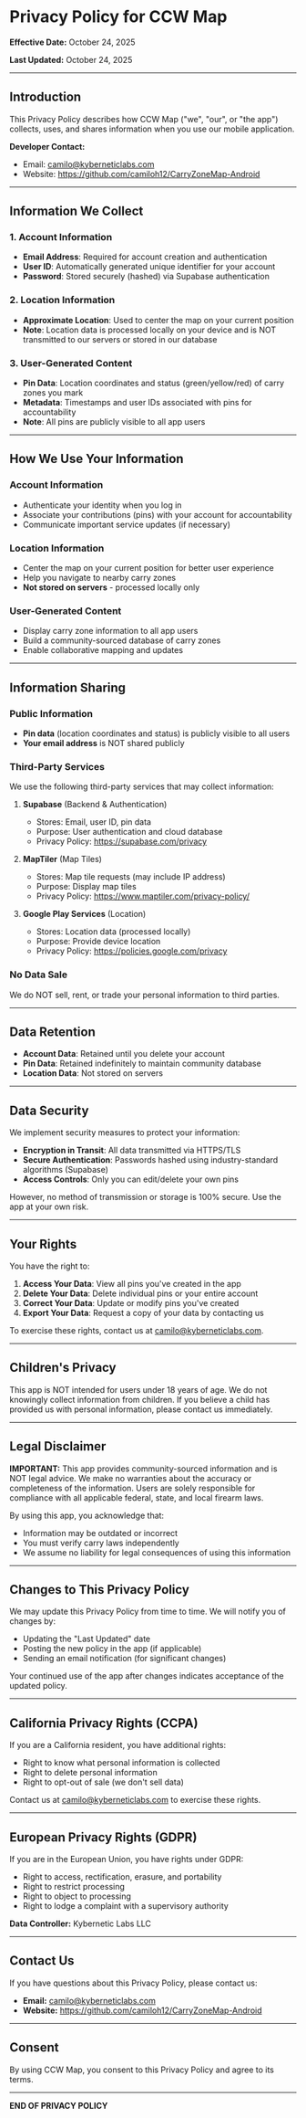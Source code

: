 # Privacy Policy for CCW Map

**Effective Date:** October 24, 2025

**Last Updated:** October 24, 2025

---

## Introduction

This Privacy Policy describes how CCW Map ("we", "our", or "the app") collects, uses, and shares information when you use our mobile application.

**Developer Contact:**
- Email: camilo@kyberneticlabs.com
- Website: https://github.com/camiloh12/CarryZoneMap-Android

---

## Information We Collect

### 1. Account Information
- **Email Address**: Required for account creation and authentication
- **User ID**: Automatically generated unique identifier for your account
- **Password**: Stored securely (hashed) via Supabase authentication

### 2. Location Information
- **Approximate Location**: Used to center the map on your current position
- **Note**: Location data is processed locally on your device and is NOT transmitted to our servers or stored in our database

### 3. User-Generated Content
- **Pin Data**: Location coordinates and status (green/yellow/red) of carry zones you mark
- **Metadata**: Timestamps and user IDs associated with pins for accountability
- **Note**: All pins are publicly visible to all app users

---

## How We Use Your Information

### Account Information
- Authenticate your identity when you log in
- Associate your contributions (pins) with your account for accountability
- Communicate important service updates (if necessary)

### Location Information
- Center the map on your current position for better user experience
- Help you navigate to nearby carry zones
- **Not stored on servers** - processed locally only

### User-Generated Content
- Display carry zone information to all app users
- Build a community-sourced database of carry zones
- Enable collaborative mapping and updates

---

## Information Sharing

### Public Information
- **Pin data** (location coordinates and status) is publicly visible to all users
- **Your email address** is NOT shared publicly

### Third-Party Services
We use the following third-party services that may collect information:

1. **Supabase** (Backend & Authentication)
   - Stores: Email, user ID, pin data
   - Purpose: User authentication and cloud database
   - Privacy Policy: https://supabase.com/privacy

2. **MapTiler** (Map Tiles)
   - Stores: Map tile requests (may include IP address)
   - Purpose: Display map tiles
   - Privacy Policy: https://www.maptiler.com/privacy-policy/

3. **Google Play Services** (Location)
   - Stores: Location data (processed locally)
   - Purpose: Provide device location
   - Privacy Policy: https://policies.google.com/privacy

### No Data Sale
We do NOT sell, rent, or trade your personal information to third parties.

---

## Data Retention

- **Account Data**: Retained until you delete your account
- **Pin Data**: Retained indefinitely to maintain community database
- **Location Data**: Not stored on servers

---

## Data Security

We implement security measures to protect your information:

- **Encryption in Transit**: All data transmitted via HTTPS/TLS
- **Secure Authentication**: Passwords hashed using industry-standard algorithms (Supabase)
- **Access Controls**: Only you can edit/delete your own pins

However, no method of transmission or storage is 100% secure. Use the app at your own risk.

---

## Your Rights

You have the right to:

1. **Access Your Data**: View all pins you've created in the app
2. **Delete Your Data**: Delete individual pins or your entire account
3. **Correct Your Data**: Update or modify pins you've created
4. **Export Your Data**: Request a copy of your data by contacting us

To exercise these rights, contact us at camilo@kyberneticlabs.com.

---

## Children's Privacy

This app is NOT intended for users under 18 years of age. We do not knowingly collect information from children. If you believe a child has provided us with personal information, please contact us immediately.

---

## Legal Disclaimer

**IMPORTANT:** This app provides community-sourced information and is NOT legal advice. We make no warranties about the accuracy or completeness of the information. Users are solely responsible for compliance with all applicable federal, state, and local firearm laws.

By using this app, you acknowledge that:
- Information may be outdated or incorrect
- You must verify carry laws independently
- We assume no liability for legal consequences of using this information

---

## Changes to This Privacy Policy

We may update this Privacy Policy from time to time. We will notify you of changes by:
- Updating the "Last Updated" date
- Posting the new policy in the app (if applicable)
- Sending an email notification (for significant changes)

Your continued use of the app after changes indicates acceptance of the updated policy.

---

## California Privacy Rights (CCPA)

If you are a California resident, you have additional rights:

- Right to know what personal information is collected
- Right to delete personal information
- Right to opt-out of sale (we don't sell data)

Contact us at camilo@kyberneticlabs.com to exercise these rights.

---

## European Privacy Rights (GDPR)

If you are in the European Union, you have rights under GDPR:

- Right to access, rectification, erasure, and portability
- Right to restrict processing
- Right to object to processing
- Right to lodge a complaint with a supervisory authority

**Data Controller:** Kybernetic Labs LLC

---

## Contact Us

If you have questions about this Privacy Policy, please contact us:

- **Email:** camilo@kyberneticlabs.com
- **Website:** https://github.com/camiloh12/CarryZoneMap-Android

---

## Consent

By using CCW Map, you consent to this Privacy Policy and agree to its terms.

---

**END OF PRIVACY POLICY**
